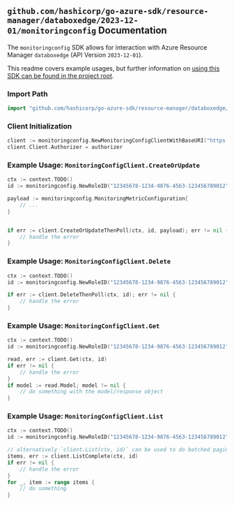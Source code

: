 
## `github.com/hashicorp/go-azure-sdk/resource-manager/databoxedge/2023-12-01/monitoringconfig` Documentation

The `monitoringconfig` SDK allows for interaction with Azure Resource Manager `databoxedge` (API Version `2023-12-01`).

This readme covers example usages, but further information on [using this SDK can be found in the project root](https://github.com/hashicorp/go-azure-sdk/tree/main/docs).

### Import Path

```go
import "github.com/hashicorp/go-azure-sdk/resource-manager/databoxedge/2023-12-01/monitoringconfig"
```


### Client Initialization

```go
client := monitoringconfig.NewMonitoringConfigClientWithBaseURI("https://management.azure.com")
client.Client.Authorizer = authorizer
```


### Example Usage: `MonitoringConfigClient.CreateOrUpdate`

```go
ctx := context.TODO()
id := monitoringconfig.NewRoleID("12345678-1234-9876-4563-123456789012", "example-resource-group", "deviceName", "name")

payload := monitoringconfig.MonitoringMetricConfiguration{
	// ...
}


if err := client.CreateOrUpdateThenPoll(ctx, id, payload); err != nil {
	// handle the error
}
```


### Example Usage: `MonitoringConfigClient.Delete`

```go
ctx := context.TODO()
id := monitoringconfig.NewRoleID("12345678-1234-9876-4563-123456789012", "example-resource-group", "deviceName", "name")

if err := client.DeleteThenPoll(ctx, id); err != nil {
	// handle the error
}
```


### Example Usage: `MonitoringConfigClient.Get`

```go
ctx := context.TODO()
id := monitoringconfig.NewRoleID("12345678-1234-9876-4563-123456789012", "example-resource-group", "deviceName", "name")

read, err := client.Get(ctx, id)
if err != nil {
	// handle the error
}
if model := read.Model; model != nil {
	// do something with the model/response object
}
```


### Example Usage: `MonitoringConfigClient.List`

```go
ctx := context.TODO()
id := monitoringconfig.NewRoleID("12345678-1234-9876-4563-123456789012", "example-resource-group", "deviceName", "name")

// alternatively `client.List(ctx, id)` can be used to do batched pagination
items, err := client.ListComplete(ctx, id)
if err != nil {
	// handle the error
}
for _, item := range items {
	// do something
}
```
